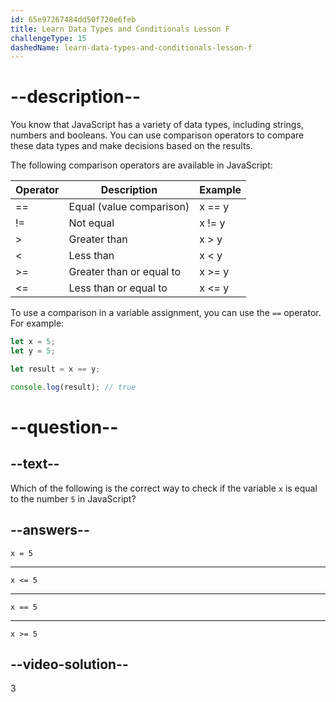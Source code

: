 ```yaml
---
id: 65e97267484dd50f720e6feb
title: Learn Data Types and Conditionals Lesson F
challengeType: 15
dashedName: learn-data-types-and-conditionals-lesson-f
---
```

# --description--

You know that JavaScript has a variety of data types, including strings, numbers and booleans. You can use comparison operators to compare these data types and make decisions based on the results.

The following comparison operators are available in JavaScript:

| Operator | Description                              | Example      |
|----------|------------------------------------------|--------------|
| ==       | Equal (value comparison)                 | x == y       |
| !=       | Not equal                                | x != y       |
| >        | Greater than                             | x > y        |
| <        | Less than                                | x < y        |
| >=       | Greater than or equal to                 | x >= y       |
| <=       | Less than or equal to                    | x <= y       |

To use a comparison in a variable assignment, you can use the `==` operator. For example:

```javascript
let x = 5;
let y = 5;

let result = x == y;

console.log(result); // true
```


# --question--

## --text--

Which of the following is the correct way to check if the variable `x` is equal to the number `5` in JavaScript?

## --answers--

`x = 5`

---

`x <= 5`

---

`x == 5`

---

`x >= 5`

## --video-solution--

3
